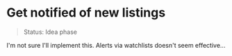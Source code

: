 # Get notified of new listings

> Status: Idea phase

I'm not sure I'll implement this. Alerts via watchlists doesn't seem effective...
